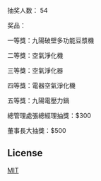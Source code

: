 抽奖人数： 54

奖品：

一等獎：九陽破壁多功能豆漿機

二等獎：空氣淨化機

三等獎：空氣淨化器

四等獎：電器空氣淨化機

五等獎：九陽電壓力鍋


總管理處張總經理抽獎：$300

董事長大抽獎：$500




## License

[MIT](https://choosealicense.com/licenses/mit/)
